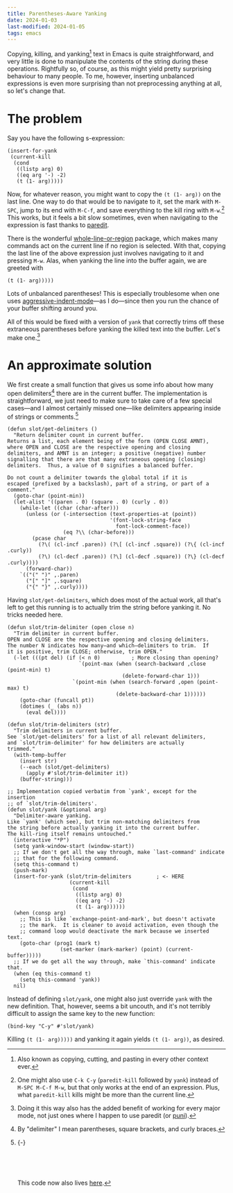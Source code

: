 ```yaml
---
title: Parentheses-Aware Yanking
date: 2024-01-03
last-modified: 2024-01-05
tags: emacs
---
```


Copying, killing, and yanking[^5] text in Emacs is quite straightforward,
and very little is done to manipulate the contents of the  string during these operations.
Rightfully so, of course,
as this might yield pretty surprising behaviour to many people.
To me, however, inserting unbalanced expressions is even more surprising
than not preprocessing anything at all, so let's change that.

<!--more-->

# The problem

Say you have the following s-expression:

``` emacs-lisp
(insert-for-yank
 (current-kill
  (cond
   ((listp arg) 0)
   ((eq arg '-) -2)
   (t (1- arg)))))
```

Now, for whatever reason,
you might want to copy the `(t (1- arg))` on the last line.
One way to do that would be to navigate to it,
set the mark with `M-SPC`,
jump to its end with `M-C-f`,
and save everything to the kill ring with `M-w`.[^6]
This works, but it feels a bit slow sometimes,
even when navigating to the expression is fast thanks to
[paredit](https://paredit.org/).

There is the wonderful
[whole-line-or-region](https://github.com/purcell/whole-line-or-region)
package,
which makes many commands act on the current line if no region is selected.
With that, copying the last line of the above expression just involves navigating to it and pressing `M-w`.
Alas, when yanking the line into the buffer again, we are greeted with

``` emacs-lisp
(t (1- arg)))))
```

Lots of unbalanced parentheses!
This is especially troublesome when one uses
[aggressive-indent-mode](https://github.com/Malabarba/aggressive-indent-mode)<!--
-->—as I do—since then you run the chance of your buffer shifting around you.

All of this would be fixed with a version of `yank` that correctly trims off these extraneous parentheses
before yanking the killed text into the buffer.
Let's make one.[^7]

# An approximate solution

We first create a small function that gives us some info about how many
open delimiters[^1] there are in the current buffer.
The implementation is straightforward,
we just need to make sure to take care of a few special cases<!--
-->—and I almost certainly missed one—<!--
-->like delimiters appearing inside of strings or comments.[^8]

``` emacs-lisp
(defun slot/get-delimiters ()
  "Return delimiter count in current buffer.
Returns a list, each element being of the form (OPEN CLOSE AMNT),
where OPEN and CLOSE are the respective opening and closing
delimiters, and AMNT is an integer; a positive (negative) number
signalling that there are that many extraneous opening (closing)
delimiters.  Thus, a value of 0 signifies a balanced buffer.

Do not count a delimiter towards the global total if it is
escaped (prefixed by a backslash), part of a string, or part of a
comment."
  (goto-char (point-min))
  (let-alist '((paren . 0) (square . 0) (curly . 0))
    (while-let ((char (char-after)))
      (unless (or (-intersection (text-properties-at (point))
                                 '(font-lock-string-face
                                   font-lock-comment-face))
                  (eq ?\\ (char-before)))
        (pcase char
          (?\( (cl-incf .paren)) (?\[ (cl-incf .square)) (?\{ (cl-incf .curly))
          (?\) (cl-decf .paren)) (?\] (cl-decf .square)) (?\} (cl-decf .curly))))
      (forward-char))
    `(("(" ")" ,.paren)
      ("[" "]" ,.square)
      ("{" "}" ,.curly))))
```

Having `slot/get-delimiters`, which does most of the actual work,
all that's left to get this running is to actually trim the string before yanking it.
No tricks needed here.

``` emacs-lisp
(defun slot/trim-delimiter (open close n)
  "Trim delimiter in current buffer.
OPEN and CLOSE are the respective opening and closing delimiters.
The number N indicates how many—and which—delimiters to trim.  If
it is positive, trim CLOSE; otherwise, trim OPEN."
  (-let (((pt del) (if (< n 0)          ; More closing than opening?
                       `(point-max (when (search-backward ,close (point-min) t)
                                     (delete-forward-char 1)))
                     `(point-min (when (search-forward ,open (point-max) t)
                                   (delete-backward-char 1))))))
    (goto-char (funcall pt))
    (dotimes (_ (abs n))
      (eval del))))

(defun slot/trim-delimiters (str)
  "Trim delimiters in current buffer.
See `slot/get-delimiters' for a list of all relevant delimiters,
and `slot/trim-delimiter' for how delimiters are actually
trimmed."
  (with-temp-buffer
    (insert str)
    (--each (slot/get-delimiters)
      (apply #'slot/trim-delimiter it))
    (buffer-string)))

;; Implementation copied verbatim from `yank', except for the insertion
;; of `slot/trim-delimiters'.
(defun slot/yank (&optional arg)
  "Delimiter-aware yanking.
Like `yank' (which see), but trim non-matching delimiters from
the string before actually yanking it into the current buffer.
The kill-ring itself remains untouched."
  (interactive "*P")
  (setq yank-window-start (window-start))
  ;; If we don't get all the way through, make `last-command' indicate
  ;; that for the following command.
  (setq this-command t)
  (push-mark)
  (insert-for-yank (slot/trim-delimiters        ; <- HERE
                    (current-kill
                     (cond
                      ((listp arg) 0)
                      ((eq arg '-) -2)
                      (t (1- arg))))))
  (when (consp arg)
    ;; This is like `exchange-point-and-mark', but doesn't activate
    ;; the mark.  It is cleaner to avoid activation, even though the
    ;; command loop would deactivate the mark because we inserted text.
    (goto-char (prog1 (mark t)
                 (set-marker (mark-marker) (point) (current-buffer)))))
  ;; If we do get all the way through, make `this-command' indicate that.
  (when (eq this-command t)
    (setq this-command 'yank))
  nil)
```

Instead of defining `slot/yank`,
one might also just override `yank` with the new definition.
That, however, seems a bit uncouth,
and it's not terribly difficult to assign the same key to the new function:

``` emacs-lisp
(bind-key "C-y" #'slot/yank)
```

Killing `(t (1- arg)))))` and yanking it again yields `(t (1- arg))`,
as desired.

[^1]: By "delimiter" I mean parentheses, square brackets, and curly braces.

[^5]: Also known as copying, cutting, and pasting in every other context ever.

[^6]: One might also use `C-k C-y` (`paredit-kill` followed by `yank`) instead of `M-SPC M-C-f M-w`,
      but that only works at the end of an expression.
      Plus, what `paredit-kill` kills might be more than the current line.

[^7]: Doing it this way also has the added benefit of working for every major mode,
      not just ones where I happen to use paredit
      (or [puni](https://github.com/AmaiKinono/puni)).

[^8]: {-} 󠀠

      󠀠

      󠀠

      This code now also lives [here](https://github.com/slotThe/yank-delimiters).
